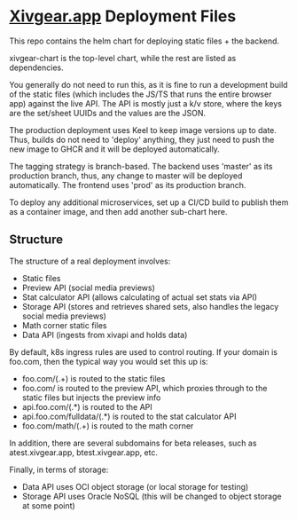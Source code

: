 # [Xivgear.app](https://xivgear.app/) Deployment Files

This repo contains the helm chart for deploying static files + the backend.

xivgear-chart is the top-level chart, while the rest are listed as dependencies.

You generally do not need to run this, as it is fine to run a development build of the static files
(which includes the JS/TS that runs the entire browser app) against the live API. The API is mostly
just a k/v store, where the keys are the set/sheet UUIDs and the values are the JSON.

The production deployment uses Keel to keep image versions up to date. Thus, builds do not need to
'deploy' anything, they just need to push the new image to GHCR and it will be deployed automatically.

The tagging strategy is branch-based. The backend uses 'master' as its production branch, thus,
any change to master will be deployed automatically. The frontend uses 'prod' as its production
branch.

To deploy any additional microservices, set up a CI/CD build to publish them as a container image,
and then add another sub-chart here.

## Structure

The structure of a real deployment involves:
- Static files
- Preview API (social media previews)
- Stat calculator API (allows calculating of actual set stats via API)
- Storage API (stores and retrieves shared sets, also handles the legacy social media previews)
- Math corner static files
- Data API (ingests from xivapi and holds data)

By default, k8s ingress rules are used to control routing. If your domain is foo.com, then the typical way you would set this up is:
- foo.com/(.+) is routed to the static files
- foo.com/ is routed to the preview API, which proxies through to the static files but injects the preview info
- api.foo.com/(.*) is routed to the API
- api.foo.com/fulldata/(.*) is routed to the stat calculator API
- foo.com/math/(.+) is routed to the math corner

In addition, there are several subdomains for beta releases, such as atest.xivgear.app, btest.xivgear.app, etc.

Finally, in terms of storage:
- Data API uses OCI object storage (or local storage for testing)
- Storage API uses Oracle NoSQL (this will be changed to object storage at some point)